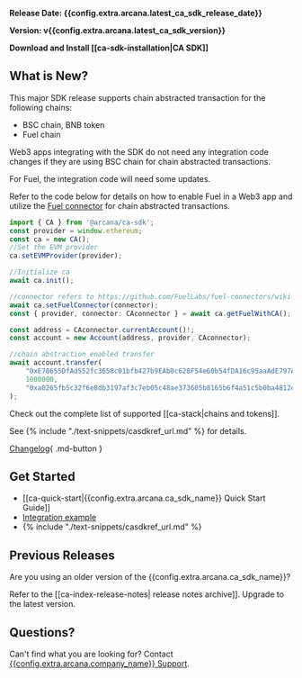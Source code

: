 **Release Date: {{config.extra.arcana.latest_ca_sdk_release_date}}**  

**Version: v{{config.extra.arcana.latest_ca_sdk_version}}**

**Download and Install [[ca-sdk-installation|CA SDK]]**

## What is New?
 
This major SDK release supports chain abstracted transaction for the following chains:

* BSC chain,  BNB token
* Fuel chain

Web3 apps integrating with the SDK do not need any integration code changes if they are using BSC chain for chain abstracted transactions.

For Fuel, the integration code will need some updates.

Refer to the code below for details on how to enable Fuel in a Web3 app 
and utilize the [Fuel connector](https://github.com/FuelLabs/fuel-connectors/wiki)
for chain abstracted transactions.

```ts
import { CA } from '@arcana/ca-sdk';
const provider = window.ethereum;
const ca = new CA();
//Set the EVM provider  
ca.setEVMProvider(provider);

//Initialize ca
await ca.init();

//connector refers to https://github.com/FuelLabs/fuel-connectors/wiki
await ca.setFuelConnector(connector);
const { provider, connector: CAconnector } = await ca.getFuelWithCA();

const address = CAconnector.currentAccount()!;
const account = new Account(address, provider, CAconnector);

//chain abstraction enabled transfer
await account.transfer(
    "0xE78655DfAd552fc3658c01bfb427b9EAb0c628F54e60b54fDA16c95aaAdE797A",
    1000000,
    "0xa0265fb5c32f6e8db3197af3c7eb05c48ae373605b8165b6f4a51c5b0ba4812e",
);
```

Check out the complete list of supported [[ca-stack|chains and tokens]].

See {% include "./text-snippets/casdkref_url.md" %} for details.

[Changelog](https://github.com/arcana-network/ca-sdk/releases/latest){ .md-button } 

## Get Started

* [[ca-quick-start|{{config.extra.arcana.ca_sdk_name}} Quick Start Guide]]
* [Integration example](https://github.com/arcana-network/ca-sdk/tree/main/example)
* {% include "./text-snippets/casdkref_url.md" %}

## Previous Releases

Are you using an older version of the {{config.extra.arcana.ca_sdk_name}}?

Refer to the [[ca-index-release-notes| release notes archive]]. Upgrade to the latest version.

## Questions?

Can't find what you are looking for? Contact [{{config.extra.arcana.company_name}} Support]({{page.meta.arcana.root_rel_path}}/support/index.md).
